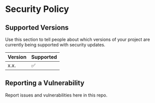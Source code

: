 # Security Policy

## Supported Versions

Use this section to tell people about which versions of your project are
currently being supported with security updates.

| Version | Supported          |
| ------- | ------------------ |
| x.x.    | :white_check_mark: |


## Reporting a Vulnerability

Report issues and vulnerabilities here in this repo.
